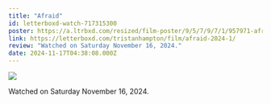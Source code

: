```yaml
---
title: "Afraid"
id: letterboxd-watch-717315300
poster: https://a.ltrbxd.com/resized/film-poster/9/5/7/9/7/1/957971-afraid-0-600-0-900-crop.jpg?v=668a17a595
link: https://letterboxd.com/tristanhampton/film/afraid-2024-1/
review: "Watched on Saturday November 16, 2024."
date: 2024-11-17T04:38:08.000Z
---
```

 <p><img src="https://a.ltrbxd.com/resized/film-poster/9/5/7/9/7/1/957971-afraid-0-600-0-900-crop.jpg?v=668a17a595"/></p> <p>Watched on Saturday November 16, 2024.</p>